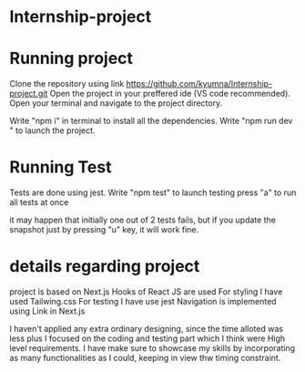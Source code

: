 # Internship-project

# Running project
Clone the repository using link https://github.com/kyumna/Internship-project.git
Open the project in your preffered ide (VS code recommended).
Open your terminal and navigate to the project directory.

Write "npm i" in terminal to install all the dependencies.
Write "npm run dev " to launch the project.

# Running Test
Tests are done using jest.
Write "npm test" to launch testing
press "a" to run all tests at once

it may happen that initially one out of 2 tests fails, but if you update the snapshot just by pressing "u" key, it will work fine. 


# details regarding project

project is based on Next.js
Hooks of React JS are used
For styling I have used Tailwing.css
For testing I have use jest
Navigation is implemented using Link in Next.js

I haven't applied any extra ordinary designing, since the time alloted was less plus I focused on the coding and testing part which I think were High level requirements. I have make sure to showcase my skills by incorporating as many functionalities as I could, keeping in view thw timing constraint.



